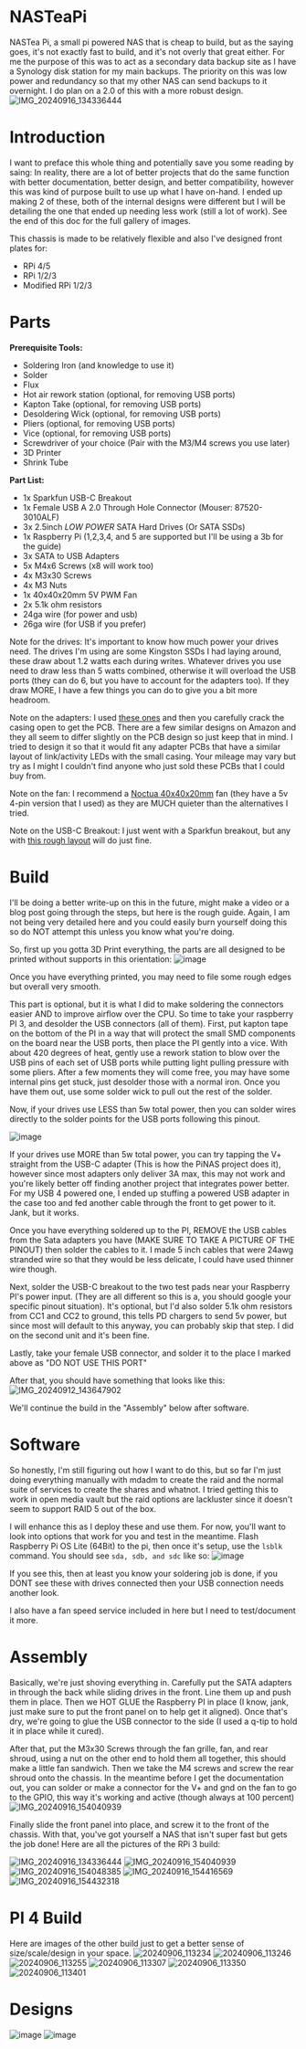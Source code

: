# NASTeaPi

NASTea Pi, a small pi powered NAS that is cheap to build, but as the saying goes, it's not exactly fast to build, and it's not overly that great either. For me the purpose of this was to act as a secondary data backup site as I have a Synology disk station for my main backups. The priority on this was low power and redundancy so that my other NAS can send backups to it overnight. I do plan on a 2.0 of this with a more robust design.
![IMG_20240916_134336444](https://github.com/user-attachments/assets/bc13ccd7-e96a-4e18-a629-dc6ed73f86f8)

# Introduction
I want to preface this whole thing and potentially save you some reading by saing: In reality, there are a lot of better projects that do the same function with better documentation, better design, and better compatibility, however this was kind of purpose built to use up what I have on-hand. I ended up making 2 of these, both of the internal designs were different but I will be detailing the one that ended up needing less work (still a lot of work). See the end of this doc for the full gallery of images. 

This chassis is made to be relatively flexible and also I've designed front plates for:
- RPi 4/5
- RPi 1/2/3
- Modified RPi 1/2/3


# Parts
**Prerequisite Tools:**
- Soldering Iron (and knowledge to use it)
- Solder
- Flux
- Hot air rework station (optional, for removing USB ports)
- Kapton Take (optional, for removing USB ports)
- Desoldering Wick (optional, for removing USB ports)
- Pliers (optional, for removing USB ports)
- Vice (optional, for removing USB ports)
- Screwdriver of your choice (Pair with the M3/M4 screws you use later)
- 3D Printer
- Shrink Tube

**Part List:**
- 1x Sparkfun USB-C Breakout
- 1x Female USB A 2.0 Through Hole Connector (Mouser: 87520-3010ALF) 
- 3x 2.5inch _LOW POWER_ SATA Hard Drives (Or SATA SSDs)
- 1x Raspberry Pi (1,2,3,4, and 5 are supported but I'll be using a 3b for the guide)
- 3x SATA to USB Adapters
- 5x M4x6 Screws (x8 will work too)
- 4x M3x30 Screws
- 4x M3 Nuts
- 1x 40x40x20mm 5V PWM Fan
- 2x 5.1k ohm resistors
- 24ga wire (for power and usb)
- 26ga wire (for USB if you prefer)

Note for the drives: 
It's important to know how much power your drives need. The drives I'm using are some Kingston SSDs I had laying around, these draw about 1.2 watts each during writes. Whatever drives you use need to draw less than 5 watts combined, otherwise it will overload the USB ports (they can do 6, but you have to account for the adapters too). If they draw MORE, I have a few things you can do to give you a bit more headroom. 

Note on the adapters:
I used [these ones](https://www.amazon.com/dp/B073SXTY64) and then you carefully crack the casing open to get the PCB. There are a few similar designs on Amazon and they all seem to differ slightly on the PCB design so just keep that in mind. I tried to design it so that it would fit any adapter PCBs that have a similar layout of link/activity LEDs with the small casing. Your mileage may vary but try as I might I couldn't find anyone who just sold these PCBs that I could buy from. 

Note on the fan:
I recommend a [Noctua 40x40x20mm](https://www.amazon.com/gp/product/B071FNHVXN) fan (they have a 5v 4-pin version that I used) as they are MUCH quieter than the alternatives I tried. 

Note on the USB-C Breakout:
I just went with a Sparkfun breakout, but any with [this rough layout](https://www.amazon.com/dp/B07M6R37L8) will do just fine. 


# Build
I'll be doing a better write-up on this in the future, might make a video or a blog post going through the steps, but here is the rough guide. Again, I am not being very detailed here and you could easily burn yourself doing this so do NOT attempt this unless you know what you're doing. 

So, first up you gotta 3D Print everything, the parts are all designed to be printed without supports in this orientation:
![image](https://github.com/user-attachments/assets/b58eb38f-0422-4726-bb30-df61f981468e)

Once you have everything printed, you may need to file some rough edges but overall very smooth. 

This part is optional, but it is what I did to make soldering the connectors easier AND to improve airflow over the CPU. So time to take your raspberry PI 3, and desolder the USB connectors (all of them). First, put kapton tape on the bottom of the PI in a way that will protect the small SMD components on the board near the USB ports, then place the PI gently into a vice. With about 420 degrees of heat, gently use a rework station to blow over the USB pins of each set of USB ports while putting light pulling pressure with some pliers. After a few moments they will come free, you may have some internal pins get stuck, just desolder those with a normal iron. Once you have them out, use some solder wick to pull out the rest of the solder. 

Now, if your drives use LESS than 5w total power, then you can solder wires directly to the solder points for the USB ports following this pinout.

![image](https://github.com/user-attachments/assets/a7d29cb5-6e4e-426d-8b99-8c05b4f17c50)

If your drives use MORE than 5w total power, you can try tapping the V+ straight from the USB-C adapter (This is how the PiNAS project does it), however since most adapters only deliver 3A max, this may not work and you're likely better off finding another project that integrates power better. For my USB 4 powered one, I ended up stuffing a powered USB adapter in the case too and fed another cable through the front to get power to it. Jank, but it works. 

Once you have everything soldered up to the PI, REMOVE the USB cables from the Sata adapters you have (MAKE SURE TO TAKE A PICTURE OF THE PINOUT) then solder the cables to it. I made 5 inch cables that were 24awg stranded wire so that they would be less delicate, I could have used thinner wire though. 

Next, solder the USB-C breakout to the two test pads near your Raspberry PI's power input. (They are all different so this is a, you should google your specific pinout situation). It's optional, but I'd also solder 5.1k ohm resistors from CC1 and CC2 to ground, this tells PD chargers to send 5v power, but since most will default to this anyway, you can probably skip that step. I did on the second unit and it's been fine.

Lastly, take your female USB connector, and solder it to the place I marked above as "DO NOT USE THIS PORT"

After that, you should have something that looks like this:
![IMG_20240912_143647902](https://github.com/user-attachments/assets/bd32660b-a6bb-4371-92dd-a7fc859ce0fd)

We'll continue the build in the "Assembly" below after software.

# Software

So honestly, I'm still figuring out how I want to do this, but so far I'm just doing everything manually with mdadm to create the raid and the normal suite of services to create the shares and whatnot. I tried getting this to work in open media vault but the raid options are lackluster since it doesn't seem to support RAID 5 out of the box. 

I will enhance this as I deploy these and use them. For now, you'll want to look into options that work for you and test in the meantime. Flash Raspberry Pi OS Lite (64Bit) to the pi, then once it's setup, use the `lsblk` command. You should see `sda, sdb, and sdc` like so: 
![image](https://github.com/user-attachments/assets/1f79fc0f-e1b0-4dae-bbb0-12b0e283f7ff)

If you see this, then at least you know your soldering job is done, if you DONT see these with drives connected then your USB connection needs another look. 

I also have a fan speed service included in here but I need to test/document it more.


# Assembly
Basically, we're just shoving everything in. Carefully put the SATA adapters in through the back while sliding drives in the front. Line them up and push them in place. Then we HOT GLUE the Raspberry PI in place (I know, jank, just make sure to put the front panel on to help get it aligned). Once that's dry, we're going to glue the USB connector to the side (I used a q-tip to hold it in place while it cured).

After that, put the M3x30 Screws through the fan grille, fan, and rear shroud, using a nut on the other end to hold them all together, this should make a little fan sandwich. Then we take the M4 screws and screw the rear shroud onto the chassis. In the meantime before I get the documentation out, you can solder or make a connector for the V+ and gnd on the fan to go to the GPIO, this way it's working and active (though always at 100 percent)
![IMG_20240916_154040939](https://github.com/user-attachments/assets/c80c4a70-3a3a-463e-9947-3e664e08d2da)

Finally slide the front panel into place, and screw it to the front of the chassis. With that, you've got yourself a NAS that isn't super fast but gets the job done! Here are all the pictures of the RPi 3 build:

![IMG_20240916_134336444](https://github.com/user-attachments/assets/dca5c1db-3f0b-47af-b2c7-ae82019df462)
![IMG_20240916_154040939](https://github.com/user-attachments/assets/ddf4cc68-791b-41c8-88f8-1a099ee67de3)
![IMG_20240916_154048385](https://github.com/user-attachments/assets/e5d0fce2-bf6a-4bfb-b2e7-af466d7c62a8)
![IMG_20240916_154416569](https://github.com/user-attachments/assets/167c3795-3314-4d82-a1cd-456b383f2540)
![IMG_20240916_154432318](https://github.com/user-attachments/assets/659543bf-790c-4305-80c3-f09e8c60eb43)


# PI 4 Build
Here are images of the other build just to get a better sense of size/scale/design in your space.
![20240906_113234](https://github.com/user-attachments/assets/18bd2b58-22e7-464c-9a11-35405c446335)
![20240906_113246](https://github.com/user-attachments/assets/021f5fb2-a567-4727-993f-0b9f75b50976)
![20240906_113255](https://github.com/user-attachments/assets/a314fa8b-b3e6-4227-819d-9241c52b5ce1)
![20240906_113307](https://github.com/user-attachments/assets/dbbc4bf9-869a-466e-9687-599e92056e89)
![20240906_113350](https://github.com/user-attachments/assets/0e2cbaa7-e6c3-477c-ac85-01bba730f467)
![20240906_113401](https://github.com/user-attachments/assets/3de29452-d0ca-4421-b9fb-bfd538f9642b)

# Designs
![image](https://github.com/user-attachments/assets/d0cc242d-6f9c-4613-ae51-bb5666934720)
![image](https://github.com/user-attachments/assets/1edec0ec-a0c8-4e96-a2f0-7c502580d46a)
